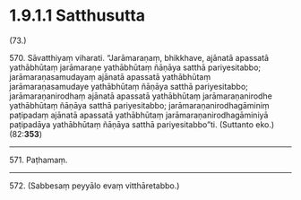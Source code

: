

# 1.9.1.1 Satthusutta





(73.)

570\. Sāvatthiyaṃ viharati. “Jarāmaraṇaṃ, bhikkhave, ajānatā apassatā yathābhūtaṃ jarāmaraṇe yathābhūtaṃ ñāṇāya satthā pariyesitabbo; jarāmaraṇasamudayaṃ ajānatā apassatā yathābhūtaṃ jarāmaraṇasamudaye yathābhūtaṃ ñāṇāya satthā pariyesitabbo; jarāmaraṇanirodhaṃ ajānatā apassatā yathābhūtaṃ jarāmaraṇanirodhe yathābhūtaṃ ñāṇāya satthā pariyesitabbo; jarāmaraṇanirodhagāminiṃ paṭipadaṃ ajānatā apassatā yathābhūtaṃ jarāmaraṇanirodhagāminiyā paṭipadāya yathābhūtaṃ ñāṇāya satthā pariyesitabbo”ti. (Suttanto eko.) (82:**353**)

---

571\. Paṭhamaṃ.



---

572\. (Sabbesaṃ peyyālo evaṃ vitthāretabbo.)





